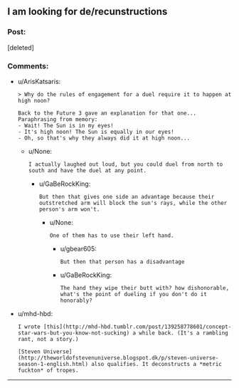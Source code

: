 ## I am looking for de/recunstructions

### Post:

[deleted]

### Comments:

- u/ArisKatsaris:
  ```
  > Why do the rules of engagement for a duel require it to happen at high noon?

  Back to the Future 3 gave an explanation for that one... Paraphrasing from memory:  
  - Wait! The Sun is in my eyes!  
  - It's high noon! The Sun is equally in our eyes!   
  - Oh, so that's why they always did it at high noon...
  ```

  - u/None:
    ```
    I actually laughed out loud, but you could duel from north to south and have the duel at any point.
    ```

    - u/GaBeRockKing:
      ```
      But then that gives one side an advantage because their outstretched arm will block the sun's rays, while the other person's arm won't.
      ```

      - u/None:
        ```
        One of them has to use their left hand.
        ```

        - u/gbear605:
          ```
          But then that person has a disadvantage
          ```

        - u/GaBeRockKing:
          ```
          The hand they wipe their butt with? how dishonorable, what's the point of dueling if you don't do it honorably?
          ```

- u/mhd-hbd:
  ```
  I wrote [this](http://mhd-hbd.tumblr.com/post/139258778601/concept-star-wars-but-you-know-not-sucking) a while back. (It's a rambling rant, not a story.)

  [Steven Universe](http://theworldofstevenuniverse.blogspot.dk/p/steven-universe-season-1-english.html) also qualifies. It deconstructs a *metric fuckton* of tropes.
  ```

---

